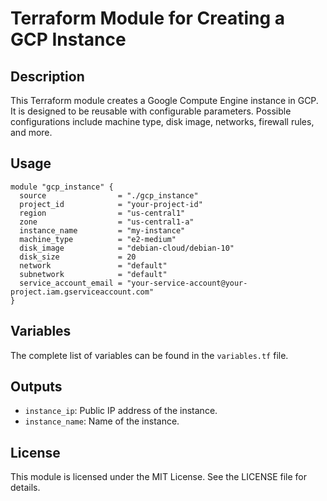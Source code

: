 

# Terraform Module for Creating a GCP Instance

## Description

This Terraform module creates a Google Compute Engine instance in GCP. It is designed to be reusable with configurable parameters. Possible configurations include machine type, disk image, networks, firewall rules, and more.

## Usage

```hcl
module "gcp_instance" {
  source                = "./gcp_instance"
  project_id            = "your-project-id"
  region                = "us-central1"
  zone                  = "us-central1-a"
  instance_name         = "my-instance"
  machine_type          = "e2-medium"
  disk_image            = "debian-cloud/debian-10"
  disk_size             = 20
  network               = "default"
  subnetwork            = "default"
  service_account_email = "your-service-account@your-project.iam.gserviceaccount.com"
}
```

## Variables

The complete list of variables can be found in the `variables.tf` file.

## Outputs

- `instance_ip`: Public IP address of the instance.
- `instance_name`: Name of the instance.

## License

This module is licensed under the MIT License. See the LICENSE file for details.

